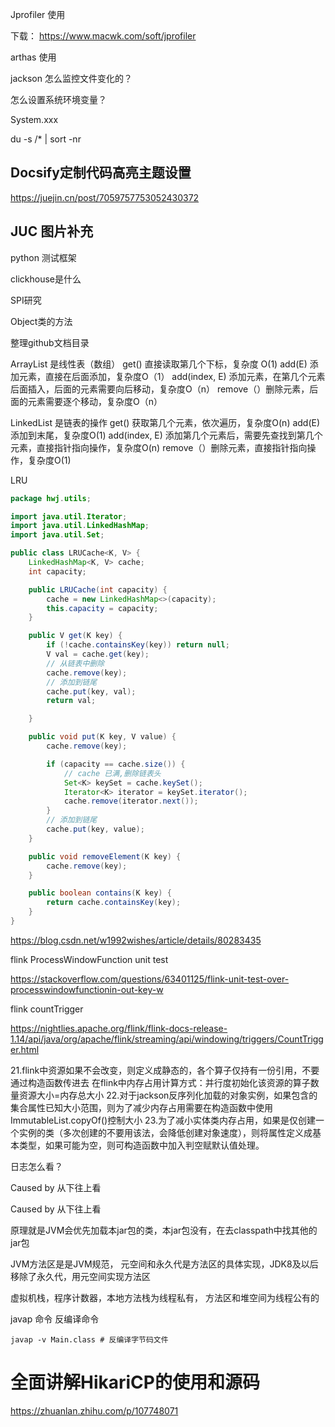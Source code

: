 Jprofiler 使用

下载： https://www.macwk.com/soft/jprofiler

arthas 使用

jackson 怎么监控文件变化的？

怎么设置系统环境变量？

System.xxx

du -s /* | sort -nr



## Docsify定制代码高亮主题设置

https://juejin.cn/post/7059757753052430372



## JUC 图片补充



python 测试框架 

clickhouse是什么

SPI研究

Object类的方法

整理github文档目录





ArrayList 是线性表（数组）
get() 直接读取第几个下标，复杂度 O(1)
add(E) 添加元素，直接在后面添加，复杂度O（1）
add(index, E) 添加元素，在第几个元素后面插入，后面的元素需要向后移动，复杂度O（n）
remove（）删除元素，后面的元素需要逐个移动，复杂度O（n）

LinkedList 是链表的操作
get() 获取第几个元素，依次遍历，复杂度O(n)
add(E) 添加到末尾，复杂度O(1)
add(index, E) 添加第几个元素后，需要先查找到第几个元素，直接指针指向操作，复杂度O(n)
remove（）删除元素，直接指针指向操作，复杂度O(1)





LRU

```java
package hwj.utils;

import java.util.Iterator;
import java.util.LinkedHashMap;
import java.util.Set;

public class LRUCache<K, V> {
    LinkedHashMap<K, V> cache;
    int capacity;

    public LRUCache(int capacity) {
        cache = new LinkedHashMap<>(capacity);
        this.capacity = capacity;
    }

    public V get(K key) {
        if (!cache.containsKey(key)) return null;
        V val = cache.get(key);
        // 从链表中删除
        cache.remove(key);
        // 添加到链尾
        cache.put(key, val);
        return val;

    }

    public void put(K key, V value) {
        cache.remove(key);

        if (capacity == cache.size()) {
            // cache 已满,删除链表头
            Set<K> keySet = cache.keySet();
            Iterator<K> iterator = keySet.iterator();
            cache.remove(iterator.next());
        }
        // 添加到链尾
        cache.put(key, value);
    }

    public void removeElement(K key) {
        cache.remove(key);
    }

    public boolean contains(K key) {
        return cache.containsKey(key);
    }
}


```













https://blog.csdn.net/w1992wishes/article/details/80283435







flink ProcessWindowFunction unit test

https://stackoverflow.com/questions/63401125/flink-unit-test-over-processwindowfunctionin-out-key-w



flink countTrigger  

https://nightlies.apache.org/flink/flink-docs-release-1.14/api/java/org/apache/flink/streaming/api/windowing/triggers/CountTrigger.html







21.flink中资源如果不会改变，则定义成静态的，各个算子仅持有一份引用，不要通过构造函数传进去
在flink中内存占用计算方式：并行度初始化该资源的算子数量资源大小=内存总大小
22.对于jackson反序列化加载的对象实例，如果包含的集合属性已知大小范围，则为了减少内存占用需要在构造函数中使用ImmutableList.copyOf()控制大小
23.为了减小实体类内存占用，如果是仅创建一个实例的类（多次创建的不要用该法，会降低创建对象速度），则将属性定义成基本类型，如果可能为空，则可构造函数中加入判空赋默认值处理。













日志怎么看？

Caused by 从下往上看

Caused by 从下往上看





原理就是JVM会优先加载本jar包的类，本jar包没有，在去classpath中找其他的jar包



JVM方法区是是JVM规范， 元空间和永久代是方法区的具体实现，JDK8及以后移除了永久代，用元空间实现方法区

虚拟机栈，程序计数器，本地方法栈为线程私有， 方法区和堆空间为线程公有的



javap 命令 反编译命令

```shell
javap -v Main.class # 反编译字节码文件
```























# 全面讲解HikariCP的使用和源码

https://zhuanlan.zhihu.com/p/107748071



















